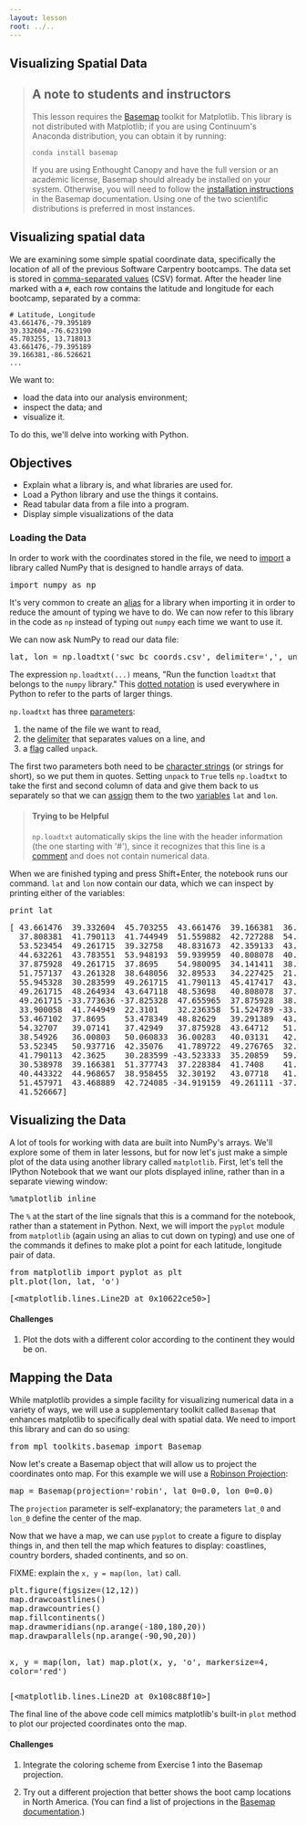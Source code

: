 ```yaml
---
layout: lesson
root: ../..
---
```


## Visualizing Spatial Data


<div>
<blockquote>
<h2>A note to students and instructors</h2>
<p>This lesson requires the <a href="http://matplotlib.org/basemap">Basemap</a> toolkit for Matplotlib. This library is not distributed with Matplotlib; if you are using Continuum's Anaconda distribution, you can obtain it by running:</p>
<pre><code>conda install basemap</code></pre>
<p>If you are using Enthought Canopy and have the full version or an academic license, Basemap should already be installed on your system. Otherwise, you will need to follow the <a href="http://matplotlib.org/basemap/users/installing.html">installation instructions</a> in the Basemap documentation. Using one of the two scientific distributions is preferred in most instances.</p>
</blockquote>
</div>

## Visualizing spatial data


<div>
<p>We are examining some simple spatial coordinate data, specifically the location of all of the previous Software Carpentry bootcamps. The data set is stored in <a href="../../gloss.html#csv">comma-separated values</a> (CSV) format. After the header line marked with a <code>#</code>, each row contains the latitude and longitude for each bootcamp, separated by a comma:</p>
<pre><code># Latitude, Longitude
43.661476,-79.395189
39.332604,-76.623190
45.703255, 13.718013
43.661476,-79.395189
39.166381,-86.526621
...</code></pre>
<p>We want to:</p>
<ul>
<li>load the data into our analysis environment;</li>
<li>inspect the data; and</li>
<li>visualize it.</li>
</ul>
<p>To do this, we'll delve into working with Python.</p>
</div>


<div>
<h2 id="objectives">Objectives</h2>
<ul>
<li>Explain what a library is, and what libraries are used for.</li>
<li>Load a Python library and use the things it contains.</li>
<li>Read tabular data from a file into a program.</li>
<li>Display simple visualizations of the data</li>
</ul>
</div>

### Loading the Data


<div>
<p>In order to work with the coordinates stored in the file, we need to <a href="../../gloss.html#import">import</a> a library called NumPy that is designed to handle arrays of data.</p>
</div>


<div class="in">
<pre>import numpy as np</pre>
</div>


<div>
<p>It's very common to create an <a href="../../gloss.html#alias-library">alias</a> for a library when importing it in order to reduce the amount of typing we have to do. We can now refer to this library in the code as <code>np</code> instead of typing out <code>numpy</code> each time we want to use it.</p>
<p>We can now ask NumPy to read our data file:</p>
</div>


<div class="in">
<pre>lat, lon = np.loadtxt(&#39;swc_bc_coords.csv&#39;, delimiter=&#39;,&#39;, unpack=True)</pre>
</div>


<div>
<p>The expression <code>np.loadtxt(...)</code> means, &quot;Run the function <code>loadtxt</code> that belongs to the <code>numpy</code> library.&quot; This <a href="../../gloss.html#dotted-notation">dotted notation</a> is used everywhere in Python to refer to the parts of larger things.</p>
<p><code>np.loadtxt</code> has three <a href="../../gloss.html#parameter">parameters</a>:</p>
<ol style="list-style-type: decimal">
<li>the name of the file we want to read,</li>
<li>the <a href="../../gloss.html#delimiter">delimiter</a> that separates values on a line, and</li>
<li>a <a href="../../gloss.html#flag">flag</a> called <code>unpack</code>.</li>
</ol>
<p>The first two parameters both need to be <a href="../../gloss.html#string">character strings</a> (or strings for short), so we put them in quotes. Setting <code>unpack</code> to <code>True</code> tells <code>np.loadtxt</code> to take the first and second column of data and give them back to us separately so that we can <a href="../../gloss.html#assignment">assign</a> them to the two <a href="../../gloss.html#variable">variables</a> <code>lat</code> and <code>lon</code>.</p>
<blockquote>
<h4>Trying to be Helpful</h4>
<p><code>np.loadtxt</code> automatically skips the line with the header information (the one starting with '#'), since it recognizes that this line is a <a href="../../gloss.html#comment">comment</a> and does not contain numerical data.</p>
</blockquote>
<p>When we are finished typing and press Shift+Enter, the notebook runs our command. <code>lat</code> and <code>lon</code> now contain our data, which we can inspect by printing either of the variables:</p>
</div>


<div class="in">
<pre>print lat</pre>
</div>

<div class="out">
<pre>[ 43.661476  39.332604  45.703255  43.661476  39.166381  36.802151
  37.808381  41.790113  41.744949  51.559882  42.727288  54.980095
  53.523454  49.261715  39.32758   48.831673  42.359133  43.47013
  44.632261  43.783551  53.948193  59.939959  40.808078  40.428267
  37.875928  49.261715  37.8695    54.980095  34.141411  38.831513
  51.757137  43.261328  38.648056  32.89533   34.227425  21.300662
  55.945328  30.283599  49.261715  41.790113  45.417417  43.469128
  49.261715  48.264934  43.647118  48.53698   40.808078  37.228384
  49.261715 -33.773636 -37.825328  47.655965  37.875928  38.031441
  33.900058  41.744949  22.3101    32.236358  51.524789 -33.929492
  53.467102  37.8695    53.478349  48.82629   39.291389  43.07718   52.33399
  54.32707   39.07141   37.42949   37.875928  43.64712   51.759865
  38.54926   36.00803   50.060833  36.00283   40.03131   42.388889
  53.52345   50.937716  42.35076   41.789722  49.276765  32.887151
  41.790113  42.3625    30.283599 -43.523333  35.20859   59.939959
  30.538978  39.166381  51.377743  37.228384  41.7408    41.70522   47.655
  40.443322  44.968657  38.958455  32.30192   43.07718   41.66293
  51.457971  43.468889  42.724085 -34.919159  49.261111 -37.9083    34.052778
  41.526667]
</pre>
</div>


<div>
<h2 id="visualizing-the-data">Visualizing the Data</h2>
</div>


<div>
<p>A lot of tools for working with data are built into NumPy's arrays. We'll explore some of them in later lessons, but for now let's just make a simple plot of the data using another library called <code>matplotlib</code>. First, let's tell the IPython Notebook that we want our plots displayed inline, rather than in a separate viewing window:</p>
</div>


<div class="in">
<pre>%matplotlib inline</pre>
</div>


<div>
<p>The <code>%</code> at the start of the line signals that this is a command for the notebook, rather than a statement in Python. Next, we will import the <code>pyplot</code> module from <code>matplotlib</code> (again using an alias to cut down on typing) and use one of the commands it defines to make plot a point for each latitude, longitude pair of data.</p>
</div>


<div class="in">
<pre>from matplotlib import pyplot as plt
plt.plot(lon, lat, &#39;o&#39;)</pre>
</div>

<div class="out">
<pre>[&lt;matplotlib.lines.Line2D at 0x10622ce50&gt;]</pre>
</div>


<div>
<h4 id="challenges">Challenges</h4>
<ol style="list-style-type: decimal">
<li>Plot the dots with a different color according to the continent they would be on.</li>
</ol>
</div>

## Mapping the Data


<div>
<p>While matplotlib provides a simple facility for visualizing numerical data in a variety of ways, we will use a supplementary toolkit called <code>Basemap</code> that enhances matplotlib to specifically deal with spatial data. We need to import this library and can do so using:</p>
</div>


<div class="in">
<pre>from mpl_toolkits.basemap import Basemap</pre>
</div>


<div>
<p>Now let's create a Basemap object that will allow us to project the coordinates onto map. For this example we will use a <a href="http://en.wikipedia.org/wiki/Robinson_projection">Robinson Projection</a>:</p>
</div>


<div class="in">
<pre>map = Basemap(projection=&#39;robin&#39;, lat_0=0.0, lon_0=0.0)</pre>
</div>


<div>
<p>The <code>projection</code> parameter is self-explanatory; the parameters <code>lat_0</code> and <code>lon_0</code> define the center of the map.</p>
<p>Now that we have a map, we can use <code>pyplot</code> to create a figure to display things in, and then tell the map which features to display: coastlines, country borders, shaded continents, and so on.</p>
<p>FIXME: explain the <code>x, y = map(lon, lat)</code> call.</p>
</div>


<div class="in">
<pre>plt.figure(figsize=(12,12))
map.drawcoastlines()
map.drawcountries()
map.fillcontinents()
map.drawmeridians(np.arange(-180,180,20))
map.drawparallels(np.arange(-90,90,20))

x, y = map(lon, lat)
map.plot(x, y, &#39;o&#39;, markersize=4, color=&#39;red&#39;)</pre>
</div>

<div class="out">
<pre>[&lt;matplotlib.lines.Line2D at 0x108c88f10&gt;]</pre>
</div>


<div>
<p>The final line of the above code cell mimics matplotlib's built-in <code>plot</code> method to plot our projected coordinates onto the map.</p>
</div>


<div>
<h4 id="challenges">Challenges</h4>
<ol style="list-style-type: decimal">
<li><p>Integrate the coloring scheme from Exercise 1 into the Basemap projection.</p></li>
<li><p>Try out a different projection that better shows the boot camp locations in North America. (You can find a list of projections in the <a href="http://matplotlib.org/basemap/users/mapsetup.html">Basemap documentation</a>.)</p></li>
</ol>
</div>
